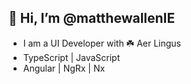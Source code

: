 ## 👋 Hi, I’m @matthewallenIE
- I am a UI Developer with ☘️ Aer Lingus
- TypeScript | JavaScript
- Angular | NgRx | Nx

<!---
- 👀 I’m interested in ...
- 🌱 I’m currently learning ...
- 💞️ I’m looking to collaborate on ...
- 📫 How to reach me ...
matthewallenIE/matthewallenIE is a ✨ special ✨ repository because its `README.md` (this file) appears on your GitHub profile.
You can click the Preview link to take a look at your changes.
1
2
--->
